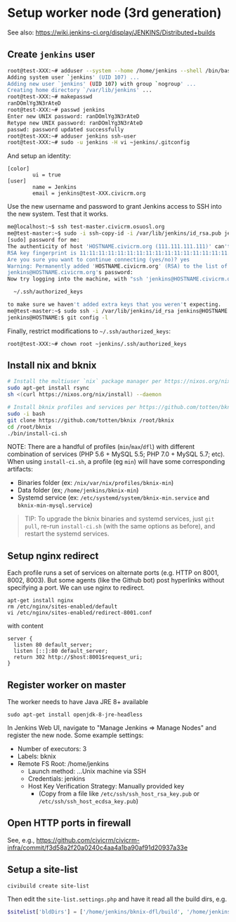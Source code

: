 # Setup worker node (3rd generation)

See also: https://wiki.jenkins-ci.org/display/JENKINS/Distributed+builds

## Create `jenkins` user

```bash
root@test-XXX:~# adduser --system --home /home/jenkins --shell /bin/bash jenkins
Adding system user `jenkins' (UID 107) ...
Adding new user `jenkins' (UID 107) with group `nogroup' ...
Creating home directory `/var/lib/jenkins' ...
root@test-XXX:~# makepasswd
ranDOmlYg3N3rAteD
root@test-XXX:~# passwd jenkins
Enter new UNIX password: ranDOmlYg3N3rAteD
Retype new UNIX password: ranDOmlYg3N3rAteD
passwd: password updated successfully
root@test-XXX:~# adduser jenkins ssh-user
root@test-XXX:~# sudo -u jenkins -H vi ~jenkins/.gitconfig
```

And setup an identity:

```
[color]
        ui = true
[user]
        name = Jenkins
        email = jenkins@test-XXX.civicrm.org
```

Use the new username and password to grant Jenkins access to SSH
into the new system. Test that it works.

```bash
me@localhost:~$ ssh test-master.civicrm.osuosl.org
me@test-master:~$ sudo -i ssh-copy-id -i /var/lib/jenkins/id_rsa.pub jenkins@HOSTNAME.civicrm.org
[sudo] password for me:
The authenticity of host 'HOSTNAME.civicrm.org (111.111.111.111)' can't be established.
RSA key fingerprint is 11:11:11:11:11:11:11:11:11:11:11:11:11:11:11:11.
Are you sure you want to continue connecting (yes/no)? yes
Warning: Permanently added 'HOSTNAME.civicrm.org' (RSA) to the list of known hosts.
jenkins@HOSTNAME.civicrm.org's password:
Now try logging into the machine, with "ssh 'jenkins@HOSTNAME.civicrm.org'", and check in:

  ~/.ssh/authorized_keys

to make sure we haven't added extra keys that you weren't expecting.
me@test-master:~$ sudo ssh -i /var/lib/jenkins/id_rsa jenkins@HOSTNAME.civicrm.org
jenkins@HOSTNAME:$ git config -l
```

Finally, restrict modifications to `~/.ssh/authorized_keys`:

```
root@test-XXX:~# chown root ~jenkins/.ssh/authorized_keys
```

## Install nix and bknix

```bash
# Install the multiuser `nix` package manager per https://nixos.org/nix/manual/#sect-multi-user-installation
sudo apt-get install rsync
sh <(curl https://nixos.org/nix/install) --daemon

# Install bknix profiles and services per https://github.com/totten/bknix/blob/master/doc/install-other.md
sudo -i bash
git clone https://github.com/totten/bknix /root/bknix
cd /root/bknix
./bin/install-ci.sh
```

NOTE: There are a handful of profiles (`min`/`max`/`dfl`) with different
combination of services (PHP 5.6 + MySQL 5.5; PHP 7.0 + MySQL 5.7; etc). 
When using `install-ci.sh`, a profile (eg `min`) will have some corresponding
artifacts:

* Binaries folder (ex: `/nix/var/nix/profiles/bknix-min`)
* Data folder (ex; `/home/jenkins/bknix-min`)
* Systemd service (ex: `/etc/systemd/system/bknix-min.service` and `bknix-min-mysql.service`)

> TIP: To upgrade the bknix binaries and systemd services, just `git pull`,
> re-run `install-ci.sh` (with the same options as before), and restart
> the systemd services.

## Setup nginx redirect

Each profile runs a set of services on alternate ports (e.g. HTTP on 8001,
8002, 8003). But some agents (like the Github bot) post hyperlinks without
specifying a port. We can use nginx to redirect.

```
apt-get install nginx
rm /etc/nginx/sites-enabled/default
vi /etc/nginx/sites-enabled/redirect-8001.conf
```

with content

```
server {
  listen 80 default_server;
  listen [::]:80 default_server;
  return 302 http://$host:8001$request_uri;
}
```

## Register worker on master

The worker needs to have Java JRE 8+ available

```
sudo apt-get install openjdk-8-jre-headless
```

In Jenkins Web UI, navigate to "Manage Jenkins => Manage Nodes" and register the new node. Some example settings:

* Number of executors: 3
* Labels: bknix
* Remote FS Root: /home/jenkins
    * Launch method: ...Unix machine via SSH
    * Credentials: jenkins
    * Host Key Verification Strategy: Manually provided key
        * (Copy from a file like `/etc/ssh/ssh_host_rsa_key.pub` or `/etc/ssh/ssh_host_ecdsa_key.pub`)

## Open HTTP ports in firewall

See, e.g., https://github.com/civicrm/civicrm-infra/commit/f3d58a2f20a0240c4aa4a1ba90af91d20937a33e

## Setup a site-list

```
civibuild create site-list
```

Then edit the `site-list.settings.php` and have it read all the build dirs, e.g.

```php
$sitelist['bldDirs'] = ['/home/jenkins/bknix-dfl/build', '/home/jenkins/bknix-max/build', '/home/jenkins/bknix-min/build'];
```
